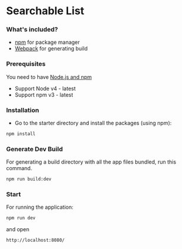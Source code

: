 # Searchable List

### What's included?
* [npm](https://www.npmjs.com/) for package manager
* [Webpack](https://webpack.js.org/) for generating build

### Prerequisites
You need to have [Node.js and npm](https://nodejs.org/en/)
- Support Node v4 - latest
- Support npm v3 - latest

### Installation
* Go to the starter directory and install the packages (using npm):
```bash
npm install
```

### Generate Dev Build
For generating a build directory with all the app files bundled, run this command.
```bash
npm run build:dev
```

### Start
For running the application:
```bash
npm run dev
```
and open
```
http://localhost:8080/
```
